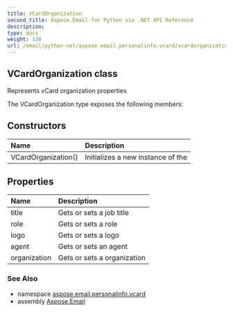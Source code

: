 ```yaml
---
title: VCardOrganization
second_title: Aspose.Email for Python via .NET API Reference
description: 
type: docs
weight: 130
url: /email/python-net/aspose.email.personalinfo.vcard/vcardorganization/
---
```


## VCardOrganization class

Represents vCard organization properties

The VCardOrganization type exposes the following members:
## Constructors
| Name | Description |
| :- | :- |
|VCardOrganization()|Initializes a new instance of the|
## Properties
| Name | Description |
| :- | :- |
|title|Gets or sets a job title|
|role|Gets or sets a role|
|logo|Gets or sets a logo|
|agent|Gets or sets an agent|
|organization|Gets or sets a organization|

### See Also

* namespace [aspose.email.personalinfo.vcard](/email/python-net/aspose.email.personalinfo.vcard/)
* assembly [Aspose.Email](/slides/python-net/)

